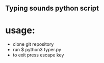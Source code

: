 ## Typing sounds python script
# usage:
- clone git repository
- run $ python3 typer.py
- to exit press escape key
